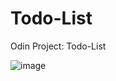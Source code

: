 # Todo-List
Odin Project: Todo-List

![image](https://github.com/leoshliak/Todo-List/assets/139138564/4a36ffaa-76c6-4e0d-9101-ebc652ce53b7)

